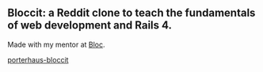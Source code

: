 ## Bloccit: a Reddit clone to teach the fundamentals of web development and Rails 4.

Made with my mentor at [Bloc](http://bloc.io).

[porterhaus-bloccit](https://porterhaus-bloccit.herokuapp.com/)